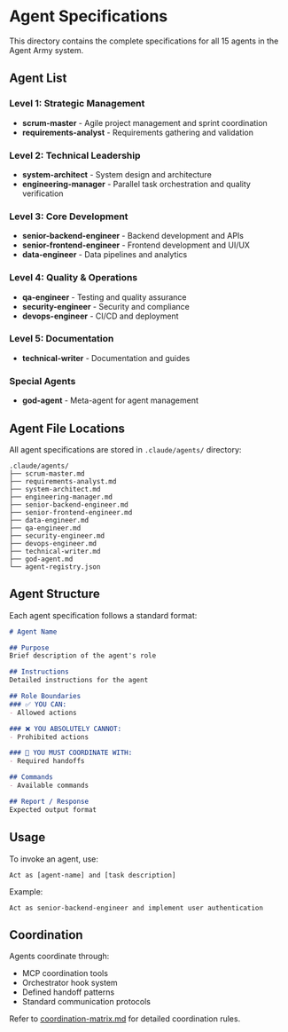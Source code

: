 # Agent Specifications

This directory contains the complete specifications for all 15 agents in the Agent Army system.

## Agent List

### Level 1: Strategic Management
- **scrum-master** - Agile project management and sprint coordination
- **requirements-analyst** - Requirements gathering and validation

### Level 2: Technical Leadership
- **system-architect** - System design and architecture
- **engineering-manager** - Parallel task orchestration and quality verification

### Level 3: Core Development
- **senior-backend-engineer** - Backend development and APIs
- **senior-frontend-engineer** - Frontend development and UI/UX
- **data-engineer** - Data pipelines and analytics

### Level 4: Quality & Operations
- **qa-engineer** - Testing and quality assurance
- **security-engineer** - Security and compliance
- **devops-engineer** - CI/CD and deployment

### Level 5: Documentation
- **technical-writer** - Documentation and guides

### Special Agents
- **god-agent** - Meta-agent for agent management

## Agent File Locations

All agent specifications are stored in `.claude/agents/` directory:

```
.claude/agents/
├── scrum-master.md
├── requirements-analyst.md
├── system-architect.md
├── engineering-manager.md
├── senior-backend-engineer.md
├── senior-frontend-engineer.md
├── data-engineer.md
├── qa-engineer.md
├── security-engineer.md
├── devops-engineer.md
├── technical-writer.md
├── god-agent.md
└── agent-registry.json
```

## Agent Structure

Each agent specification follows a standard format:

```markdown
# Agent Name

## Purpose
Brief description of the agent's role

## Instructions
Detailed instructions for the agent

## Role Boundaries
### ✅ YOU CAN:
- Allowed actions

### ❌ YOU ABSOLUTELY CANNOT:
- Prohibited actions

### 🔄 YOU MUST COORDINATE WITH:
- Required handoffs

## Commands
- Available commands

## Report / Response
Expected output format
```

## Usage

To invoke an agent, use:
```
Act as [agent-name] and [task description]
```

Example:
```
Act as senior-backend-engineer and implement user authentication
```

## Coordination

Agents coordinate through:
- MCP coordination tools
- Orchestrator hook system
- Defined handoff patterns
- Standard communication protocols

Refer to [coordination-matrix.md](coordination-matrix.md) for detailed coordination rules.
